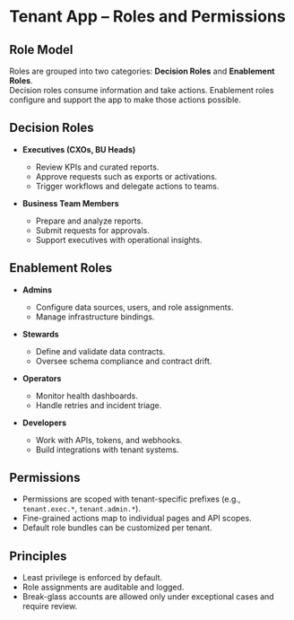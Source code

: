 # Tenant App – Roles and Permissions

## Role Model
Roles are grouped into two categories: **Decision Roles** and **Enablement Roles**.  
Decision roles consume information and take actions. Enablement roles configure and support the app to make those actions possible.

## Decision Roles
- **Executives (CXOs, BU Heads)**
  - Review KPIs and curated reports.
  - Approve requests such as exports or activations.
  - Trigger workflows and delegate actions to teams.

- **Business Team Members**
  - Prepare and analyze reports.
  - Submit requests for approvals.
  - Support executives with operational insights.

## Enablement Roles
- **Admins**
  - Configure data sources, users, and role assignments.
  - Manage infrastructure bindings.

- **Stewards**
  - Define and validate data contracts.
  - Oversee schema compliance and contract drift.

- **Operators**
  - Monitor health dashboards.
  - Handle retries and incident triage.

- **Developers**
  - Work with APIs, tokens, and webhooks.
  - Build integrations with tenant systems.

## Permissions
- Permissions are scoped with tenant-specific prefixes (e.g., `tenant.exec.*`, `tenant.admin.*`).
- Fine-grained actions map to individual pages and API scopes.
- Default role bundles can be customized per tenant.

## Principles
- Least privilege is enforced by default.
- Role assignments are auditable and logged.
- Break-glass accounts are allowed only under exceptional cases and require review.
